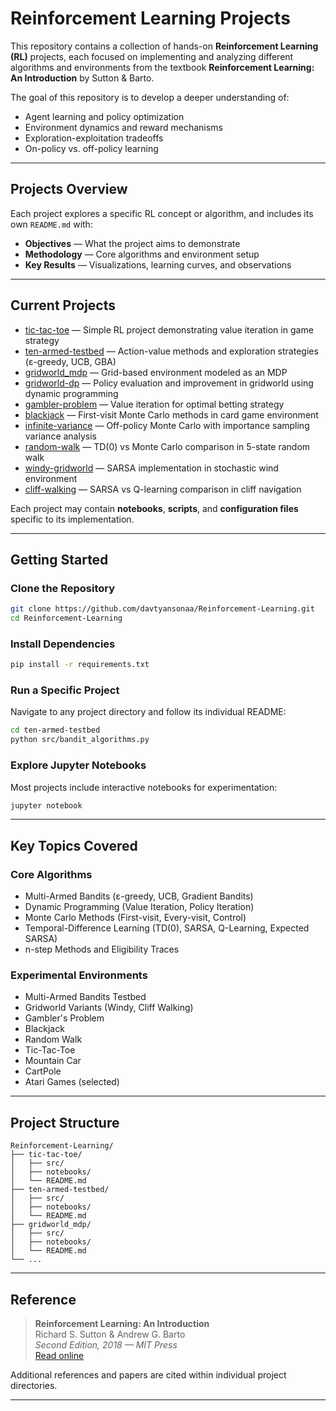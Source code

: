 # **Reinforcement Learning Projects**

This repository contains a collection of hands-on **Reinforcement Learning (RL)** projects, each focused on implementing and analyzing different algorithms and environments from the textbook **Reinforcement Learning: An Introduction** by Sutton & Barto.

The goal of this repository is to develop a deeper understanding of:
- Agent learning and policy optimization
- Environment dynamics and reward mechanisms  
- Exploration-exploitation tradeoffs
- On-policy vs. off-policy learning

---

## **Projects Overview**

Each project explores a specific RL concept or algorithm, and includes its own `README.md` with:
- **Objectives** — What the project aims to demonstrate
- **Methodology** — Core algorithms and environment setup
- **Key Results** — Visualizations, learning curves, and observations

---

## **Current Projects**

- [tic-tac-toe](./tic-tac-toe/) — Simple RL project demonstrating value iteration in game strategy
- [ten-armed-testbed](./ten-armed-testbed/) — Action-value methods and exploration strategies (ε-greedy, UCB, GBA)
- [gridworld_mdp](./gridworld-mdp/) — Grid-based environment modeled as an MDP
- [gridworld-dp](./gridworld-dp/) — Policy evaluation and improvement in gridworld using dynamic programming
- [gambler-problem](./gambler-problem/) — Value iteration for optimal betting strategy
- [blackjack](./blackjack/) — First-visit Monte Carlo methods in card game environment
- [infinite-variance](./infinite-variance/) — Off-policy Monte Carlo with importance sampling variance analysis
- [random-walk](./random-walk/) — TD(0) vs Monte Carlo comparison in 5-state random walk
- [windy-gridworld](./windy-gridworld/) — SARSA implementation in stochastic wind environment
- [cliff-walking](./cliff-walking/) — SARSA vs Q-learning comparison in cliff navigation

Each project may contain **notebooks**, **scripts**, and **configuration files** specific to its implementation.

---

## **Getting Started**

### **Clone the Repository**
```bash
git clone https://github.com/davtyansonaa/Reinforcement-Learning.git  
cd Reinforcement-Learning
```

### **Install Dependencies**
```bash
pip install -r requirements.txt  
```

### **Run a Specific Project**
Navigate to any project directory and follow its individual README:
```bash
cd ten-armed-testbed
python src/bandit_algorithms.py  
```

### **Explore Jupyter Notebooks**
Most projects include interactive notebooks for experimentation:
```bash
jupyter notebook
```

---

## **Key Topics Covered**

### **Core Algorithms**
- Multi-Armed Bandits (ε-greedy, UCB, Gradient Bandits)
- Dynamic Programming (Value Iteration, Policy Iteration)
- Monte Carlo Methods (First-visit, Every-visit, Control)
- Temporal-Difference Learning (TD(0), SARSA, Q-Learning, Expected SARSA)
- n-step Methods and Eligibility Traces

### **Experimental Environments**
- Multi-Armed Bandits Testbed
- Gridworld Variants (Windy, Cliff Walking)
- Gambler's Problem
- Blackjack
- Random Walk
- Tic-Tac-Toe
- Mountain Car
- CartPole
- Atari Games (selected)

---

## **Project Structure**

```
Reinforcement-Learning/
├── tic-tac-toe/
│   ├── src/
│   ├── notebooks/
│   └── README.md
├── ten-armed-testbed/
│   ├── src/
│   ├── notebooks/
│   └── README.md
├── gridworld_mdp/
│   ├── src/
│   ├── notebooks/
│   └── README.md
└── ...
```

---

## **Reference**

> **Reinforcement Learning: An Introduction**  
> Richard S. Sutton & Andrew G. Barto  
> *Second Edition, 2018 — MIT Press*  
> [Read online](http://incompleteideas.net/book/the-book-2nd.html)

Additional references and papers are cited within individual project directories.

---